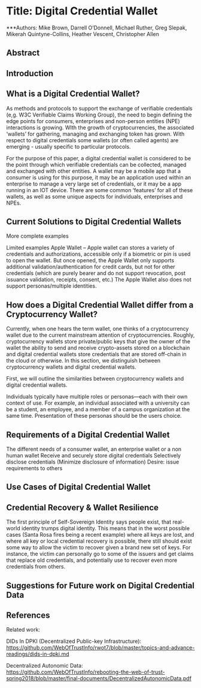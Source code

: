 # Title: Digital Credential Wallet

***Authors: Mike Brown, Darrell O’Donnell, Michael Ruther, Greg Slepak, Mikerah Quintyne-Collins, Heather Vescent, Christopher Allen

## Abstract

## Introduction

## What is a Digital Credential Wallet?
As methods and protocols to support the exchange of verifiable credentials (e,g. W3C Verifiable Claims Working Group), the need to begin defining the edge points for consumers, enterprises and non-person entities (NPE) interactions is growing. WIth the growth of cryptocurrencies, the associated ‘wallets’ for gathering, managing and exchanging token has grown. With respect to digital credentials some wallets (or often called agents) are emerging - usually specific to particular protocols. 

For the purpose of this paper, a digital credential wallet is considered to be the point through which verifiable credentials can be collected, managed and exchanged with other entities. A wallet may be a mobile app that a consumer is using for this purpose, it may be an application used within an enterprise to manage a very large set of credentials, or it may be a app running in an IOT device. There are some common ‘features’ for all of these wallets, as well as some unique aspects for individuals, enterprises and NPEs.


## Current Solutions to Digital Credential Wallets

More complete examples


Limited examples
Apple Wallet –  Apple wallet can stores a variety of credentials and authorizations, accessible only if a biometric or pin is used to open the wallet. But once opened, the Apple Wallet only supports additional validation/authentication for credit cards, but not for other credentials (which are purely bearer and do not support revocation, post issuance validation, receipts, consent, etc.) The Apple Wallet also does not support personas/multiple identities.

## How does a Digital Credential Wallet differ from a Cryptocurrency Wallet? 
Currently, when one hears the term wallet, one thinks of a cryptocurrency wallet due to the current mainstream attention of cryptocurrencies. Roughly, cryptocurrency wallets store private/public keys that give the owner of the wallet the ability to send and receive crypto-assets stored on a blockchain and digital credential wallets store credentials that are stored off-chain in the cloud or otherwise. In this section, we distinguish between cryptocurrency wallets and digital credential wallets.

First, we will outline the similarities between cryptocurrency wallets and digital credential wallets. 

Individuals typically have multiple roles or personas—each with their own context of use. For example, an individual associated with a university can be a student, an employee, and a member of a campus organization at the same time. Presentation of these personas should be the users choice.

## Requirements of a Digital Credential Wallet
The different needs of a consumer wallet, an enterprise wallet or a non human wallet
Receive and securely store digital credentials
Selectively disclose credentials (Minimize disclosure of information)
Desire: issue requirements to others

## Use Cases of Digital Credential Wallet

## Credential Recovery & Wallet Resilience

The first principle of Self-Sovereign Identity says people exist, that real-world identity trumps digital identity. This means that in the worst possible cases (Santa Rosa fires being a recent example) where all keys are lost, and where all key or local credential recovery is possible, there still should exist some way to allow the victim to recover given a brand new set of keys. For instance, the victim can personally go to some of the issuers and get claims that replace old credentials, and potentially use to recover even more credentials from others.

## Suggestions for Future work on Digital Credential Data

## References


Related work:

DIDs In DPKI (Decentralized Public-key Infrastructure): https://github.com/WebOfTrustInfo/rwot7/blob/master/topics-and-advance-readings/dids-in-dpki.md

Decentralized Autonomic Data: https://github.com/WebOfTrustInfo/rebooting-the-web-of-trust-spring2018/blob/master/final-documents/DecentralizedAutonomicData.pdf


